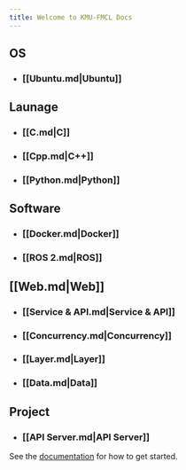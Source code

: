 ```yaml
---
title: Welcome to KMU-FMCL Docs
---
```


## OS

- ### [[Ubuntu.md|Ubuntu]]

## Launage

- ### [[C.md|C]]
- ### [[Cpp.md|C++]]
- ### [[Python.md|Python]]

## Software

- ### [[Docker.md|Docker]]
- ### [[ROS 2.md|ROS]]

## [[Web.md|Web]]

- ### [[Service & API.md|Service & API]]
- ### [[Concurrency.md|Concurrency]]
- ### [[Layer.md|Layer]]
- ### [[Data.md|Data]]

## Project

- ### [[API Server.md|API Server]]

See the [documentation](https://quartz.jzhao.xyz) for how to get started.
